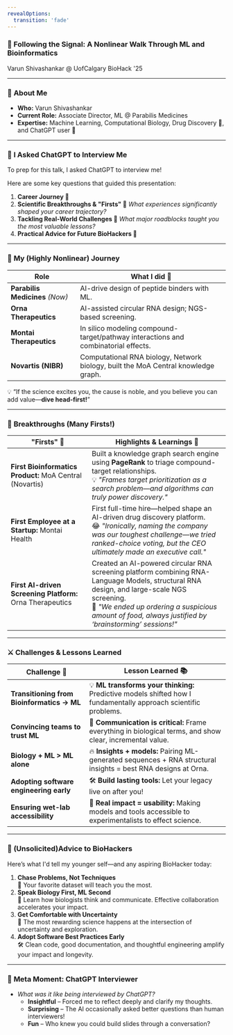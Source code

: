 ```yaml
---
revealOptions:
  transition: 'fade'
---
```


### 🌟 Following the Signal: A Nonlinear Walk Through ML and Bioinformatics

Varun Shivashankar @ UofCalgary BioHack '25

---

### 👋 **About Me**

- **Who:** Varun Shivashankar 
- **Current Role:** Associate Director, ML @ Parabilis Medicines
- **Expertise:** Machine Learning, Computational Biology, Drug Discovery 💊, and ChatGPT user 🤖

---

### 🤖 **I Asked ChatGPT to Interview Me**

To prep for this talk, I asked ChatGPT to interview me!

Here are some key questions that guided this presentation:
1. **Career Journey 🌱**
2. **Scientific Breakthroughs & "Firsts" 🥇**  _What experiences significantly shaped your career trajectory?_
3. **Tackling Real-World Challenges 🚧**  _What major roadblocks taught you the most valuable lessons?_
4. **Practical Advice for Future BioHackers 🎯**  

---

### 🚀 **My (Highly Nonlinear) Journey**

| Role                        | What I did 📌                                                                                  |
|-----------------------------|------------------------------------------------------------------------------------------------|
| **Parabilis Medicines** _(Now)_  | AI-drive design of peptide binders with ML.                       |
| **Orna Therapeutics**       | AI-assisted circular RNA design; NGS-based screening.                   |
| **Montai Therapeutics**     | In silico modeling compound-target/pathway interactions and combinatorial effects.    |
| **Novartis (NIBR)**         | Computational RNA biology, Network biology, built the MoA Central knowledge graph.             |

💡 “If the science excites you, the cause is noble, and you believe you can add value—**dive head-first!**”

---

### 🌟 **Breakthroughs (Many Firsts!)**

| "Firsts" 🥇                           | Highlights & Learnings 📖                                                                                                                                                      |
|----------------------------------------|-------------------------------------------------------------------------------------------------------------------------------------------------------------------------------|
| **First Bioinformatics Product:** MoA Central (Novartis) | Built a knowledge graph search engine using **PageRank** to triage compound-target relationships.<br> 💡 _"Frames target prioritization as a search problem—and algorithms can truly power discovery."_ |
| **First Employee at a Startup:** Montai Health           | First full-time hire—helped shape an AI-driven drug discovery platform.<br> 😂 _"Ironically, naming the company was our toughest challenge—we tried ranked-choice voting, but the CEO ultimately made an executive call."_          |
| **First AI-driven Screening Platform:** Orna Therapeutics | Created an AI-powered circular RNA screening platform combining RNA-Language Models, structural RNA design, and large-scale NGS screening.<br> 🍕 _"We ended up ordering a suspicious amount of food, always justified by ‘brainstorming’ sessions!"_          |

---

### ⚔️ **Challenges & Lessons Learned**

| Challenge 🚧                                  | Lesson Learned 📚                                                                                                     |
|-----------------------------------------------|----------------------------------------------------------------------------------------------------------------------|
| **Transitioning from Bioinformatics → ML**    | 💡 **ML transforms your thinking:** Predictive models shifted how I fundamentally approach scientific problems.  |
| **Convincing teams to trust ML**              | 💬 **Communication is critical:** Frame everything in biological terms, and show clear, incremental value. |
| **Biology + ML > ML alone**                   | 🔥 **Insights + models:** Pairing ML-generated sequences + RNA structural insights = best RNA designs at Orna. |
| **Adopting software engineering early**       | 🛠️ **Build lasting tools:** Let your legacy live on after you!           |
| **Ensuring wet-lab accessibility**            | 🧪 **Real impact = usability:** Making models and tools accessible to experimentalists to effect science.    |

---

### 🎯 **(Unsolicited)Advice to BioHackers**

Here’s what I'd tell my younger self—and any aspiring BioHacker today:

1. **Chase Problems, Not Techniques**  
   🔬 Your favorite dataset will teach you the most.
2. **Speak Biology First, ML Second**  
   🧬 Learn how biologists think and communicate. Effective collaboration accelerates your impact.
3. **Get Comfortable with Uncertainty**  
   🌊 The most rewarding science happens at the intersection of uncertainty and exploration.
4. **Adopt Software Best Practices Early**  
   🛠️ Clean code, good documentation, and thoughtful engineering amplify your impact and longevity.

---

### 🤔 **Meta Moment: ChatGPT Interviewer**

- _What was it like being interviewed by ChatGPT?_
  - **Insightful** – Forced me to reflect deeply and clarify my thoughts.
  - **Surprising** – The AI occasionally asked better questions than human interviewers!
  - **Fun** – Who knew you could build slides through a conversation?

